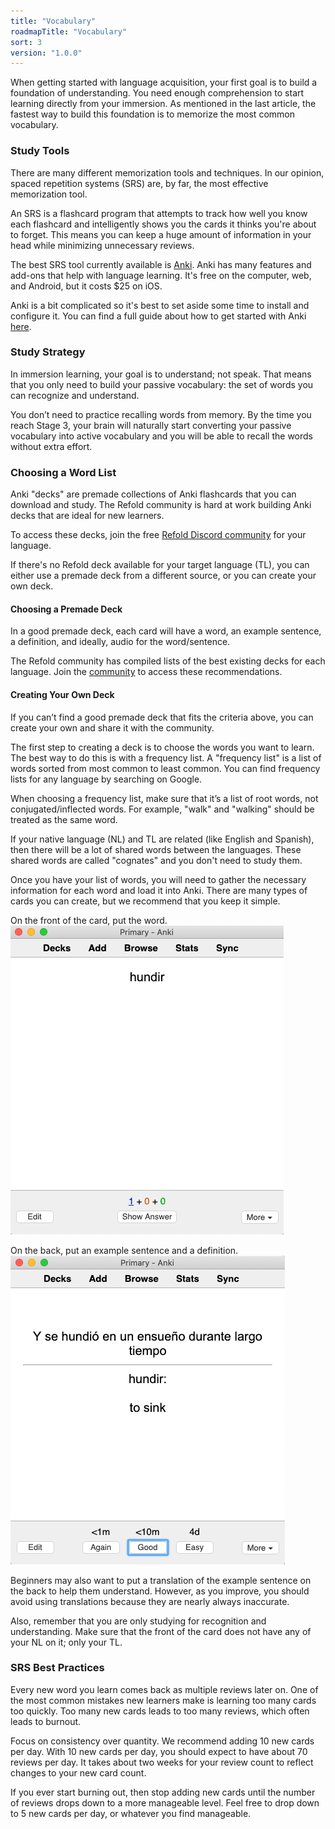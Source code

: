 ```yaml
---
title: "Vocabulary"
roadmapTitle: "Vocabulary"
sort: 3
version: "1.0.0"
---
```


When getting started with language acquisition, your first goal is to build a foundation of understanding.
You need enough comprehension to start learning directly from your immersion.
As mentioned in the last article, the fastest way to build this foundation is to memorize the most common vocabulary.

### Study Tools
There are many different memorization tools and techniques.
In our opinion, spaced repetition systems (SRS) are, by far, the most effective memorization tool.

An SRS is a flashcard program that attempts to track how well you know each flashcard and intelligently shows you the cards it thinks you're about to forget.
This means you can keep a huge amount of information in your head while minimizing unnecessary reviews.

The best SRS tool currently available is [Anki][anki].
Anki has many features and add-ons that help with language learning.
It's free on the computer, web, and Android, but it costs $25 on iOS.

Anki is a bit complicated so it's best to set aside some time to install and configure it.
You can find a full guide about how to get started with Anki [here][anki-guide].

### Study Strategy
In immersion learning, your goal is to understand; not speak.
That means that you only need to build your passive vocabulary: the set of words you can recognize and understand.

You don’t need to practice recalling words from memory.
By the time you reach Stage 3, your brain will naturally start converting your passive vocabulary into active vocabulary and you will be able to recall the words without extra effort.

### Choosing a Word List
Anki "decks" are premade collections of Anki flashcards that you can download and study.
The Refold community is hard at work building Anki decks that are ideal for new learners.

To access these decks, join the free [Refold Discord community][join-link] for your language.

If there's no Refold deck available for your target language (TL), you can either use a premade deck from a different source, or you can create your own deck.

#### Choosing a Premade Deck
In a good premade deck, each card will have a word, an example sentence, a definition, and ideally, audio for the word/sentence.

The Refold community has compiled lists of the best existing decks for each language.
Join the [community][join-link] to access these recommendations.

#### Creating Your Own Deck
If you can’t find a good premade deck that fits the criteria above, you can create your own and share it with the community.

The first step to creating a deck is to choose the words you want to learn.
The best way to do this is with a frequency list.
A "frequency list" is a list of words sorted from most common to least common.
You can find frequency lists for any language by searching on Google.

When choosing a frequency list, make sure that it’s a list of root words, not conjugated/inflected words.
For example, "walk" and "walking" should be treated as the same word.

If your native language (NL) and TL are related (like English and Spanish), then there will be a lot of shared words between the languages.
These shared words are called "cognates" and you don't need to study them.

Once you have your list of words, you will need to gather the necessary information for each word and load it into Anki.
There are many types of cards you can create, but we recommend that you keep it simple.

On the front of the card, put the word.
![](images/vocabulary-card-front.png)

On the back, put an example sentence and a definition.
![](images/vocabulary-card-back.png)

Beginners may also want to put a translation of the example sentence on the back to help them understand.
However, as you improve, you should avoid using translations because they are nearly always inaccurate.

Also, remember that you are only studying for recognition and understanding.
Make sure that the front of the card does not have any of your NL on it; only your TL.

### SRS Best Practices
Every new word you learn comes back as multiple reviews later on.
One of the most common mistakes new learners make is learning too many cards too quickly.
Too many new cards leads to too many reviews, which often leads to burnout.

Focus on consistency over quantity.
We recommend adding 10 new cards per day.
With 10 new cards per day, you should expect to have about 70 reviews per day.
It takes about two weeks for your review count to reflect changes to your new card count.

If you ever start burning out, then stop adding new cards until the number of reviews drops down to a more manageable level.
Feel free to drop down to 5 new cards per day, or whatever you find manageable.

[anki]: https://apps.ankiweb.net/
[anki-guide]: /roadmap/stage-1/a/anki-setup
[join-link]: /join